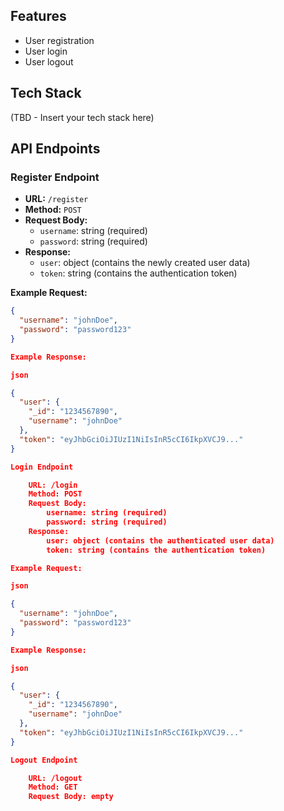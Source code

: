 ## Features

- User registration
- User login
- User logout

## Tech Stack

(TBD - Insert your tech stack here)

## API Endpoints

### Register Endpoint

- **URL:** `/register`
- **Method:** `POST`
- **Request Body:**
  - `username`: string (required)
  - `password`: string (required)
- **Response:**
  - `user`: object (contains the newly created user data)
  - `token`: string (contains the authentication token)

**Example Request:**
```json
{
  "username": "johnDoe",
  "password": "password123"
}

Example Response:

json

{
  "user": {
    "_id": "1234567890",
    "username": "johnDoe"
  },
  "token": "eyJhbGciOiJIUzI1NiIsInR5cCI6IkpXVCJ9..."
}

Login Endpoint

    URL: /login
    Method: POST
    Request Body:
        username: string (required)
        password: string (required)
    Response:
        user: object (contains the authenticated user data)
        token: string (contains the authentication token)

Example Request:

json

{
  "username": "johnDoe",
  "password": "password123"
}

Example Response:

json

{
  "user": {
    "_id": "1234567890",
    "username": "johnDoe"
  },
  "token": "eyJhbGciOiJIUzI1NiIsInR5cCI6IkpXVCJ9..."
}

Logout Endpoint

    URL: /logout
    Method: GET
    Request Body: empty